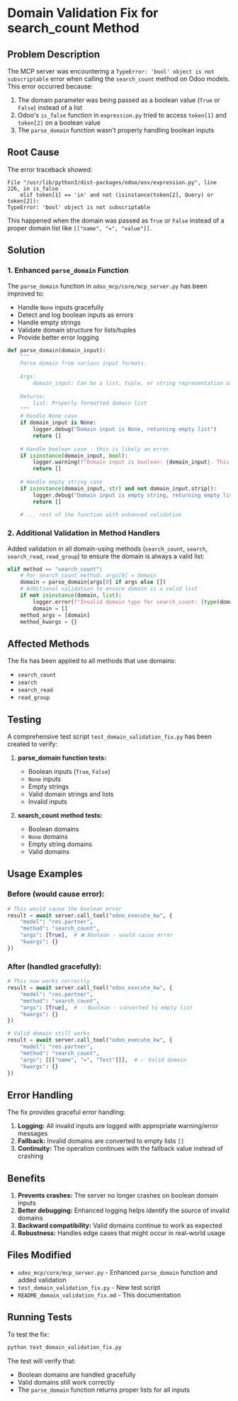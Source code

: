 # Domain Validation Fix for search_count Method

## Problem Description

The MCP server was encountering a `TypeError: 'bool' object is not subscriptable` error when calling the `search_count` method on Odoo models. This error occurred because:

1. The domain parameter was being passed as a boolean value (`True` or `False`) instead of a list
2. Odoo's `is_false` function in `expression.py` tried to access `token[1]` and `token[2]` on a boolean value
3. The `parse_domain` function wasn't properly handling boolean inputs

## Root Cause

The error traceback showed:
```
File "/usr/lib/python3/dist-packages/odoo/osv/expression.py", line 226, in is_false
    elif token[1] == 'in' and not (isinstance(token[2], Query) or token[2]):
TypeError: 'bool' object is not subscriptable
```

This happened when the domain was passed as `True` or `False` instead of a proper domain list like `[["name", "=", "value"]]`.

## Solution

### 1. Enhanced `parse_domain` Function

The `parse_domain` function in `odoo_mcp/core/mcp_server.py` has been improved to:

- Handle `None` inputs gracefully
- Detect and log boolean inputs as errors
- Handle empty strings
- Validate domain structure for lists/tuples
- Provide better error logging

```python
def parse_domain(domain_input):
    """
    Parse domain from various input formats.
    
    Args:
        domain_input: Can be a list, tuple, or string representation of a domain
        
    Returns:
        list: Properly formatted domain list
    """
    # Handle None case
    if domain_input is None:
        logger.debug("Domain input is None, returning empty list")
        return []
    
    # Handle boolean case - this is likely an error
    if isinstance(domain_input, bool):
        logger.warning(f"Domain input is boolean: {domain_input}. This is likely an error. Returning empty list.")
        return []
    
    # Handle empty string case
    if isinstance(domain_input, str) and not domain_input.strip():
        logger.debug("Domain input is empty string, returning empty list")
        return []
    
    # ... rest of the function with enhanced validation
```

### 2. Additional Validation in Method Handlers

Added validation in all domain-using methods (`search_count`, `search`, `search_read`, `read_group`) to ensure the domain is always a valid list:

```python
elif method == "search_count":
    # For search_count method: args[0] = domain
    domain = parse_domain(args[0] if args else [])
    # Additional validation to ensure domain is a valid list
    if not isinstance(domain, list):
        logger.error(f"Invalid domain type for search_count: {type(domain)}. Converting to empty list.")
        domain = []
    method_args = [domain]
    method_kwargs = {}
```

## Affected Methods

The fix has been applied to all methods that use domains:

- `search_count`
- `search`
- `search_read`
- `read_group`

## Testing

A comprehensive test script `test_domain_validation_fix.py` has been created to verify:

1. **parse_domain function tests:**
   - Boolean inputs (`True`, `False`)
   - `None` inputs
   - Empty strings
   - Valid domain strings and lists
   - Invalid inputs

2. **search_count method tests:**
   - Boolean domains
   - `None` domains
   - Empty string domains
   - Valid domains

## Usage Examples

### Before (would cause error):
```python
# This would cause the boolean error
result = await server.call_tool("odoo_execute_kw", {
    "model": "res.partner",
    "method": "search_count",
    "args": [True],  # ❌ Boolean - would cause error
    "kwargs": {}
})
```

### After (handled gracefully):
```python
# This now works correctly
result = await server.call_tool("odoo_execute_kw", {
    "model": "res.partner",
    "method": "search_count",
    "args": [True],  # ✅ Boolean - converted to empty list
    "kwargs": {}
})

# Valid domain still works
result = await server.call_tool("odoo_execute_kw", {
    "model": "res.partner",
    "method": "search_count",
    "args": [[["name", "=", "Test"]]],  # ✅ Valid domain
    "kwargs": {}
})
```

## Error Handling

The fix provides graceful error handling:

1. **Logging:** All invalid inputs are logged with appropriate warning/error messages
2. **Fallback:** Invalid domains are converted to empty lists `[]`
3. **Continuity:** The operation continues with the fallback value instead of crashing

## Benefits

1. **Prevents crashes:** The server no longer crashes on boolean domain inputs
2. **Better debugging:** Enhanced logging helps identify the source of invalid domains
3. **Backward compatibility:** Valid domains continue to work as expected
4. **Robustness:** Handles edge cases that might occur in real-world usage

## Files Modified

- `odoo_mcp/core/mcp_server.py` - Enhanced `parse_domain` function and added validation
- `test_domain_validation_fix.py` - New test script
- `README_domain_validation_fix.md` - This documentation

## Running Tests

To test the fix:

```bash
python test_domain_validation_fix.py
```

The test will verify that:
- Boolean domains are handled gracefully
- Valid domains still work correctly
- The `parse_domain` function returns proper lists for all inputs 